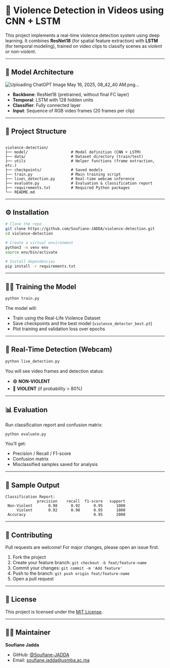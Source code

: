 # 🚨 Violence Detection in Videos using CNN + LSTM

This project implements a real-time violence detection system using deep learning. It combines **ResNet18** (for spatial feature extraction) with **LSTM** (for temporal modeling), trained on video clips to classify scenes as *violent* or *non-violent*.

---

## 🧠 Model Architecture
![Uploading ChatGPT Image May 16, 2025, 08_42_40 AM.png…]()

- **Backbone**: ResNet18 (pretrained, without final FC layer)
- **Temporal**: LSTM with 128 hidden units
- **Classifier**: Fully connected layer
- **Input**: Sequence of RGB video frames (20 frames per clip)

---

## 📁 Project Structure

```

violence-detection/
├── model/                   # Model definition (CNN + LSTM)
├── data/                    # Dataset directory (train/test)
├── utils                    # Helper functions (frame extraction, etc.)
├── checkpoints/             # Saved models
├── train.py                 # Main training script
├── live\_detection.py       # Real-time webcam inference
├── evaluate.py              # Evaluation & classification report
├── requirements.txt         # Required Python packages
└── README.md

````

---

## ⚙️ Installation

```bash
# Clone the repo
git clone https://github.com/Soufiane-JADDA/violence-detection.git
cd violence-detection

# Create a virtual environment
python3 -m venv env
source env/bin/activate

# Install dependencies
pip install -r requirements.txt
````

---

## 🏋️‍♂️ Training the Model

```bash
python train.py
```

The model will:

* Train using the Real-Life Violence Dataset
* Save checkpoints and the best model (`violence_detector_best.pt`)
* Plot training and validation loss over epochs

---

## 🎥 Real-Time Detection (Webcam)

```bash
python live_detection.py
```

You will see video frames and detection status:

* 🟢 **NON-VIOLENT**
* 🚨 **VIOLENT** (if probability > 80%)

---

## 📊 Evaluation

Run classification report and confusion matrix:

```bash
python evaluate.py
```

You’ll get:

* Precision / Recall / F1-score
* Confusion matrix
* Misclassified samples saved for analysis

---

## 🧪 Sample Output

```
Classification Report:
              precision    recall  f1-score   support
 Non-Violent       0.98      0.92      0.95      1000
     Violent       0.92      0.98      0.95      1000
 Accuracy                              0.95      2000
```

---

## 🤝 Contributing

Pull requests are welcome! For major changes, please open an issue first.

1. Fork the project
2. Create your feature branch: `git checkout -b feat/feature-name`
3. Commit your changes: `git commit -m 'Add feature'`
4. Push to the branch: `git push origin feat/feature-name`
5. Open a pull request

---

## 📜 License

This project is licensed under the [MIT License](LICENSE).

---

## 🙋‍♀️ Maintainer

**Soufiane Jadda**

* GitHub: [@Soufiane-JADDA](https://github.com/Soufiane-JADDA)
* Email: [soufiane.jadda@usmba.ac.ma](mailto:soufiane.jadda@usmba.ac.ma)
